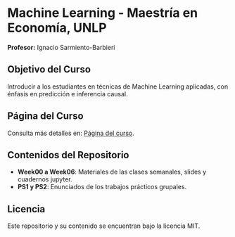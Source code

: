 # Machine Learning - Maestría en Economía, UNLP

**Profesor:** Ignacio Sarmiento-Barbieri  


## Objetivo del Curso

Introducir a los estudiantes en técnicas de Machine Learning aplicadas, con énfasis en predicción e inferencia causal.

## Página del Curso

Consulta más detalles en: [Página del curso](https://ignaciomsarmiento.github.io/teaching/ML_UNLP).


## Contenidos del Repositorio

- **Week00 a Week06**: Materiales de las clases semanales, slides y cuadernos jupyter.
- **PS1 y PS2**: Enunciados de los trabajos prácticos grupales.


## Licencia

Este repositorio y su contenido se encuentran bajo la licencia MIT.
